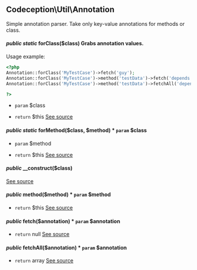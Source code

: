 
## Codeception\Util\Annotation



Simple annotation parser. Take only key-value annotations for methods or class.




#### *public static* forClass($class) Grabs annotation values.

Usage example:

``` php
<?php
Annotation::forClass('MyTestCase')->fetch('guy');
Annotation::forClass('MyTestCase')->method('testData')->fetch('depends');
Annotation::forClass('MyTestCase')->method('testData')->fetchAll('depends');

?>
```

 * `param`  $class

 * `return`  $this
[See source](https://github.com/Codeception/Codeception/blob/master/src/Codeception/Util/Annotation.php#L39)
#### *public static* forMethod($class, $method) * `param`  $class
 * `param`  $method

 * `return`  $this
[See source](https://github.com/Codeception/Codeception/blob/master/src/Codeception/Util/Annotation.php#L58)
#### *public* __construct($class) 
[See source](https://github.com/Codeception/Codeception/blob/master/src/Codeception/Util/Annotation.php#L63)
#### *public* method($method) * `param`  $method

 * `return`  $this
[See source](https://github.com/Codeception/Codeception/blob/master/src/Codeception/Util/Annotation.php#L73)
#### *public* fetch($annotation) * `param`  $annotation
 * `return`  null
[See source](https://github.com/Codeception/Codeception/blob/master/src/Codeception/Util/Annotation.php#L83)
#### *public* fetchAll($annotation) * `param`  $annotation
 * `return`  array
[See source](https://github.com/Codeception/Codeception/blob/master/src/Codeception/Util/Annotation.php#L96)
